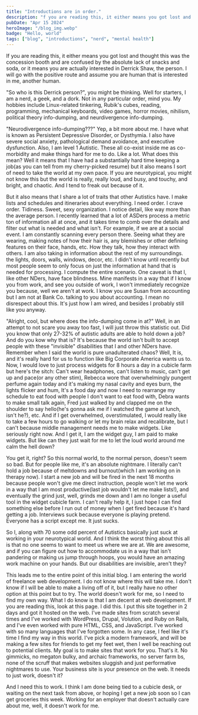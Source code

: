 ```yaml
---
title: "Introductions are in order."
description: "f you are reading this, it either means you got lost and thought this was the concession booth and are confused by the absolute lack of snacks and soda, or it means you are actually interested in Derrick Shaw, the person. I will go..."
pubDate: "Apr 15 2024"
heroImage: "/blog_img.webp"
badge: "Hello, world"
tags: ["blog", "introductions", "nerd", "mental health"]
---
```


If you are reading this, it either means you got lost and thought this was the concession booth and are confused by the absolute lack of snacks and soda,
or it means you are actually interested in Derrick Shaw, the person. I will go with the positive route and assume you are human that is interested in me, another human.

"So who is this Derrick person?", you might be thinking. Well for starters, I am a nerd, a geek, and a dork. Not in any particular order, mind you. My hobbies include Linux-related tinkering, Rubik's cubes, reading, programming, mechanical keyboards, video games, horror movies, nihilism, political theory info-dumping, and neurdivergence info-dumping.

"Neurodivergence info-dumping???" Yep, a bit more about me. I have what is known as Persistent Depressive Disorder, or Dysthymia. I also have severe social anxiety, pathological demand avoidance, and executive dysfunction. Also, I am level 1 Autistic. These all co-exist inside me as co-morbidity and make things hard for me to do. Like a lot. What does this mean? Well it means that I have had a substantially hard time keeping a job(as you can tell from my cherry-picked resume) but it also means I sort of need to take the world at my own pace. If you are neurotypical, you might not know this but the world is really, really loud, and busy, and touchy, and bright, and chaotic. And I tend to freak out because of it.

But it also means that I share a lot of traits that other Autistics have. I make lists and schedules and itineraries about everything. I need order. I crave order. Tidiness. Sweet, sexy organization. I notice detail, like way more than the average person. I recently learned that a lot of ASDers process a metric ton of information all at once, and it takes time to comb over the details and filter out what is needed and what isn't. For example, if we are at a social event. I am constantly scanning every person there. Seeing what they are wearing, making notes of how their hair is, any blemishes or other defining features on their face, hands, etc. How they talk, how they interact with others. I am also taking in information about the rest of my surroundings. the lights, doors, walls, windows, decor, etc. I didn't know until recently but most people seem to only focus on just the information at hand that is needed for processing. I compute the entire scenario. One caveat is that I, like other NDers, have face blindness. Mine manifests in a way that if I know you from work, and see you outside of work, I won't immediately recognize you because, well we aren't at work. I know you are Susan from accounting but I am not at Bank Co. talking to you about accounting. I mean no disrespect about this. It's just how I am wired, and besides I probably still like you anyway.

"Alright, cool, but where does the info-dumping come in at?" Well, in an attempt to not scare you away too fast, I will just throw this statistic out. Did you know that only 27-32% of autistic adults are able to hold down a job? And do you kow why that is? It's because the world isn't built to accept people with these "invisible" disabilities that I and other NDers have. Remember when I said the world is pure unadulterated chaos? Well, It is, and it's really hard for us to function like Big Corporate America wants us to. Now, I would love to just process widgets for 8 hours a day in a cubicle farm but here's the sitch: Can't wear headphones, can't listen to music, can't get up and pace(or any other stim), Rebecca wore that overwhelmingly pungent perfume again today and it's making my nasal cavity and eyes burn, the lights flicker and hum, It's a food day and now I need to rearrange my schedule to eat food with people I don't want to eat food with, Debra wants to make small talk again, Fred just walked by and clapped me on the shoulder to say hello(he's gonna ask me if I watched the game at lunch, isn't he?), etc. And if I get overwhelmed, overstimulated, I would really like to take a few hours to go walking or let my brain relax and recalibrate, but I can't because middle management needs me to make widgets. Like seriously right now. And I get it, I am the widget guy, I am paid to make widgets. But like can they just wait for me to let the loud world around me calm the hell down?

You get it, right? So this normal world, to the normal person, doesn't seem so bad. But for people like me, it's an absolute nightmare. I literally can't hold a job because of meltdowns and burnout(which I am working on in therapy now). I start a new job and will be fired in the next 18 months because people won't give me direct instruction, people won't let me work in a way that I am most productive(last job wouldn't let me make lists!), and eventually the grind just, well, grinds me down and I am no longer a useful tool in the widget cubicle farm. I can't really help it, I just hope I can find something else before I run out of money when I get fired because it's hard getting a job. Interviews suck because everyone is playing pretend. Everyone has a script except me. It just sucks.

So I, along with 70 some odd percent of Autistics basically just suck at working in your neurotypical world. And I think the worst thing about this all is that no one seems to want to meet us where we are at. We are awesome, and if you can figure out how to accommodate us in a way that isn't pandering or making us jump through hoops, you would have an amazing work machine on your hands. But our disabilities are invisible, aren't they?

This leads me to the entire point of this initial blog. I am entering the world of freelance web development. I do not know where this will take me. I don't know if I will be able to make a living off of it, but I really have no other option at this point but to try. The world doesn't work for me, so I need to find my own way. What I do know is that I am decent at web development. If you are reading this, look at this page. I did this. I put this site together in 2 days and got it hosted on the web. I've made sites from scratch several times and I've worked with WordPress, Drupal, Volution, and Ruby on Rails, and I've even worked with pure HTML, CSS, and JavaScript. I've worked with so many languages that I've forgotten some. In any case, I feel like it's time I find my way in this world. I've pick a modern framework, and will be making a few sites for friends to get my feet wet, then I well be reaching out to potential clients. My goal is to make sites that work for you. That's it. No gimmicks, no megaton bulky, and archaic frameworks, no server farm bs, none of the scruff that makes websites sluggish and just performative nightmares to use. Your business site is your presence on the web. It needs to just work, doesn't it?

And I need this to work. I think I am done being tied to a cubicle desk, or waiting on the next task from above, or hoping I get a new job soon so I can get groceries this week. Working for an employer that doesn't actually care about me, well, it doesn't work for me.
